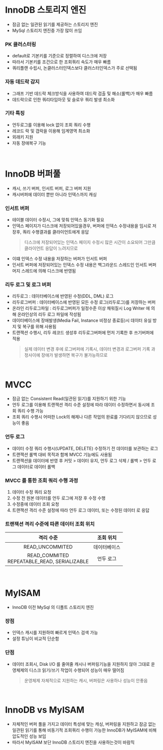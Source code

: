 # InnoDB 스토리지 엔진
* 잠금 없는 일관된 읽기를 제공하는 스토리지 엔진
* MySql 스토리지 엔진중 가장 많이 쓰임
 
### PK 클러스터링
* default로 기본키를 기준으로 정렬하여 디스크에 저장
* 따라서 기본키를 조건으로 한 조회쿼리 속도가 매우 빠름
* 쿼리플랜 수립시, 논클러스터인덱스보다 클러스터인덱스가 주로 선택됨

### 자동 데드락 감지
* 그래프 기반 데드락 체크방식을 사용하여 데드락 검출 및 해소(롤백)가 매우 빠름
* 데드락으로 인한 쿼리타임아웃 및 슬로우 쿼리 발생 최소화

### 기타 특징
* 언두로그를 이용해 lock 없이 조회 쿼리 수행
* 레코드 락 및 갭락을 이용해 임계영역 최소화
* 외래키 지원
* 자동 장애복구 기능

<br>

# InnoDB 버퍼풀
* 캐시, 쓰기 버퍼, 인서트 버퍼, 로그 버퍼 지원
* 캐시버퍼에 데이터 뿐만 아니라 인덱스까지 캐싱

### 인서트 버퍼
* 테이블 데이터 수정시, 그에 맞춰 인덱스 동기화 필요
* 인덱스 페이지가 디스크에 저장되어있을경우, 버퍼에 인덱스 수정내용을 임시로 저장후, 쿼리 수행결과를 클라이언트에게 응답
	> 디스크에 저장되어있는 인덱스 페이지 수정시 많은 시간이 소요되어 그만큼 클라이언트 응답이 느려지므로
* 이떄 인덱스 수정 내용을 저장하는 버퍼가 인서트 버퍼
* 인서트 버퍼에 저장되어있는 인덱스 수정 내용은 백그라운드 스레드인 인서트 버퍼 머지 스레드에 의해 디스크에 반영됨

### 리두 로그 및 로그 버퍼
* 리두로그 : 데이터베이스에 반영된 수정(DDL, DML) 로그
* 리두로그버퍼 : 데이터베이스에 반영된 모든 수정 로그(리두로그)를 저장하는 버퍼
* 온라인 리두로그파일 : 리두로그버퍼가 일정수준 이상 채워질시 Log Writer 에 의해 온라인상의 리두 로그 파일에 작성됨
* 데이터베이스에 장애발생(Media Fail, Instance 비정상 종료등)시 데이터 유실 방지 및 복구를 위해 사용됨
* 트랜잭션 수행시, 리두 레코드 생성후 리두로그버퍼에 먼저 기록한 후 쓰기버퍼에 적용
	> 실제 데이터 변경 후에 로그버퍼에 기록시, 데이터 변경과 로그버퍼 기록 과정사이에 장애가 발생하면 복구가 불가능하므로

<br>

# MVCC
* 잠금 없는 Consistent Read(일관된 읽기)를 지원하기 위한 기능
* 언두 로그를 이용해 트랜잭션 격리 수준 설정에 따라 데이터 수정하면서 동시에 조회 쿼리 수행 가능
* 조회 쿼리 수행시 어떠한 Lock의 해제나 다른 작업의 완료를 기다리지 않으므로 성능이 좋음

### 언두 로그
* 데이터 수정 쿼리 수행시(UPDATE, DELETE) 수정하기 전 데이터를 보관하는 로그
* 트랜잭션 롤백 대비 목적과 함께 MVCC 기능에도 사용됨
* 트랜잭션을 데이터에 반영 후 커밋 > 데이터 유지, 언두 로그 삭제 / 롤백 > 언두 로그 데이터로 데이터 롤백

### MVCC 를 통한 조회 쿼리 수행 과정
1. 데이터 수정 쿼리 요청
2. 수정 전 원본 데이터를 언두 로그에 저장 후 수정 수행
3. 수정중에 데이터 조회 요청
4. 트랜잭션 격리 수준 설정에 따라 언두 로그 데이터, 또는 수정된 데이터 로 응답

### 트랜잭션 격리 수준에 따른 데이터 조회 위치

| 격리 수준 | 조회 위치 |
|:---------:|:---------:|
| READ_UNCOMMITED | 데이터베이스 |
| READ_COMMITED <br> REPEATABLE_READ, SERIALIZABLE | 언두 로그 |


<br>

# MyISAM
* InnoDB 이전 MySql 의 디폴트 스토리지 엔진

### 장점
* 인덱스 캐시를 지원하여 빠르게 인덱스 검색 가능
* 설정 튜닝이 비교적 단순함
### 단점
* 데이터 조회시, Disk I/O 를 줄여줄 캐시나 버퍼링기능을 지원하지 않아 그대로 운영체제의 디스크 읽기/쓰기 작업이 수행되어 성능이 매우 떨어짐
	> 운영체제 자체적으로 지원하는 캐시, 버퍼링은 사용하나 성능이 안좋음

<br>

# InnoDB vs MyISAM
* 자체적인 버퍼 풀을 가지고 데이터 특성에 맞는 캐싱, 버퍼링을 지원하고 잠금 없는 일관된 읽기를 통해 비동기적 조회쿼리 수행이 가능한 InnoDB가 MyISAM에 비해 압도적인 성능 보임
* 따라서 MyISAM 보단 InnoDB 스토리지 엔진을 사용하는것이 바람직 